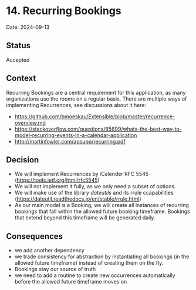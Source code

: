 # 14. Recurring Bookings

Date: 2024-09-13

## Status

Accepted

## Context

Recurring Bookings are a central requirement for this application, as many organizations use the rooms on a regular basis.
There are multiple ways of implementing Recurrences, see discussions about it here:
- https://github.com/bmoeskau/Extensible/blob/master/recurrence-overview.md
- https://stackoverflow.com/questions/85699/whats-the-best-way-to-model-recurring-events-in-a-calendar-application
- http://martinfowler.com/apsupp/recurring.pdf

## Decision

- We will implement Recurrences by iCalender RFC 5545 (https://tools.ietf.org/html/rfc5545)
- We will not implement it fully, as we only need a subset of options.
- We will make use of the library _dateutils_ and its rrule  ccapabilities (https://dateutil.readthedocs.io/en/stable/rrule.html)
- As our main model is a Booking, we will create all instances of recurring bookings that fall within the allowed future booking timeframe. Bookings that extend beyond this timeframe will be generated daily.

## Consequences

- we add another dependency
- we trade consistency for abstraction by instantiating all bookings (in the allowed future timeframe) instead of creating them on the fly.
- Bookings stay our source of truth
- we need to add a routine to create new occurrences automatically before the allowed future timeframe moves on
